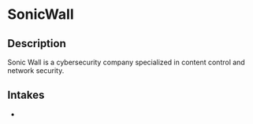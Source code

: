 # SonicWall

## Description
Sonic Wall is a cybersecurity company specialized in content control and network security.

## Intakes
*
